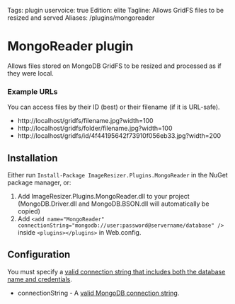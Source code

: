 Tags: plugin
uservoice: true
Edition: elite
Tagline: Allows GridFS files to be resized and served
Aliases: /plugins/mongoreader


# MongoReader plugin

Allows files stored on MongoDB GridFS to be resized and processed as if they were local.

### Example URLs

You can access files by their ID (best) or their filename (if it is URL-safe).

* http://localhost/gridfs/filename.jpg?width=100
* http://localhost/gridfs/folder/filename.jpg?width=100
* http://localhost/gridfs/id/4f44195642f73910f056eb33.jpg?width=200

## Installation

Either run `Install-Package ImageResizer.Plugins.MongoReader` in the NuGet package manager, or:

1. Add ImageResizer.Plugins.MongoReader.dll to your project (MongoDB.Driver.dll and MongoDB.BSON.dll will automatically be copied)
2. Add `<add name="MongoReader" connectionString="mongodb://user:password@servername/database" />` inside `<plugins></plugins>` in Web.config.


## Configuration

You must specify a [valid connection string that includes both the database name and credentials](http://www.mongodb.org/display/DOCS/Connections).

  <add name="MongoReader" prefix="~/gridfs" connectionString="mongodb://user:password@servername/database" />

* connectionString - A [valid MongoDB connection string](http://www.mongodb.org/display/DOCS/Connections).